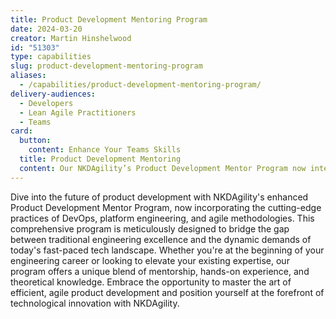 ```yaml
---
title: Product Development Mentoring Program
date: 2024-03-20
creator: Martin Hinshelwood
id: "51303"
type: capabilities
slug: product-development-mentoring-program
aliases:
  - /capabilities/product-development-mentoring-program/
delivery-audiences:
  - Developers
  - Lean Agile Practitioners
  - Teams
card:
  button:
    content: Enhance Your Teams Skills
  title: Product Development Mentoring
  content: Our NKDAgility’s Product Development Mentor Program now integrates DevOps, platform engineering, and agile methodologies to foster engineering excellence in a modern, holistic approach.
---
```


Dive into the future of product development with NKDAgility's enhanced Product Development Mentor Program, now incorporating the cutting-edge practices of DevOps, platform engineering, and agile methodologies. This comprehensive program is meticulously designed to bridge the gap between traditional engineering excellence and the dynamic demands of today's fast-paced tech landscape. Whether you're at the beginning of your engineering career or looking to elevate your existing expertise, our program offers a unique blend of mentorship, hands-on experience, and theoretical knowledge. Embrace the opportunity to master the art of efficient, agile product development and position yourself at the forefront of technological innovation with NKDAgility.
